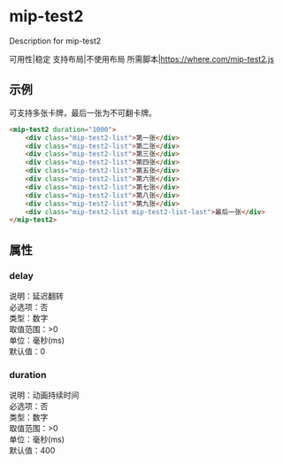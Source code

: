 # mip-test2

Description for mip-test2

可用性|稳定
支持布局|不使用布局
所需脚本|https://where.com/mip-test2.js

## 示例

可支持多张卡牌，最后一张为不可翻卡牌。

```html
<mip-test2 duration="1000">
    <div class="mip-test2-list">第一张</div>
    <div class="mip-test2-list">第二张</div>
    <div class="mip-test2-list">第三张</div>
    <div class="mip-test2-list">第四张</div>
    <div class="mip-test2-list">第五张</div>
    <div class="mip-test2-list">第六张</div>
    <div class="mip-test2-list">第七张</div>
    <div class="mip-test2-list">第八张</div>
    <div class="mip-test2-list">第九张</div>
    <div class="mip-test2-list mip-test2-list-last">最后一张</div>
</mip-test2>
```

## 属性

### delay

说明：延迟翻转  
必选项：否  
类型：数字  
取值范围：>0  
单位：毫秒(ms)  
默认值：0

### duration

说明：动画持续时间  
必选项：否  
类型：数字  
取值范围：>0  
单位：毫秒(ms)  
默认值：400 


